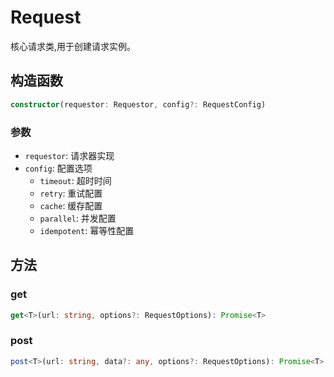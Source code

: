 # Request

核心请求类,用于创建请求实例。

## 构造函数

```typescript
constructor(requestor: Requestor, config?: RequestConfig)
```

### 参数

- `requestor`: 请求器实现
- `config`: 配置选项
  - `timeout`: 超时时间
  - `retry`: 重试配置
  - `cache`: 缓存配置
  - `parallel`: 并发配置
  - `idempotent`: 幂等性配置

## 方法

### get

```typescript
get<T>(url: string, options?: RequestOptions): Promise<T>
```

### post

```typescript
post<T>(url: string, data?: any, options?: RequestOptions): Promise<T>
``` 